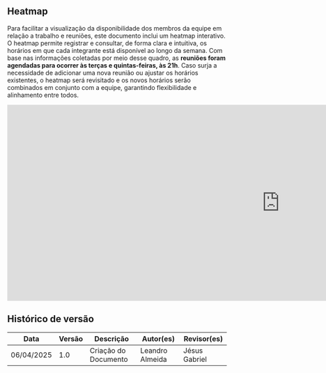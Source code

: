 ## Heatmap
Para facilitar a visualização da disponibilidade dos membros da equipe em relação a trabalho e reuniões, este documento inclui um heatmap interativo. O heatmap permite registrar e consultar, de forma clara e intuitiva, os horários em que cada integrante está disponível ao longo da semana. Com base nas informações coletadas por meio desse quadro, as <b>reuniões foram agendadas para ocorrer às terças e quintas-feiras, às 21h</b>. Caso surja a necessidade de adicionar uma nova reunião ou ajustar os horários existentes, o heatmap será revisitado e os novos horários serão combinados em conjunto com a equipe, garantindo flexibilidade e alinhamento entre todos.

<iframe width="1250px" height="450px" frameborder="0"width="1250px" height="550px" frameborder="0" src="https://docs.google.com/spreadsheets/d/1drz8F5Lr7lqJ-mH8iSZe4PZqUhALm-419jiMytIDKD4/edit?usp=sharing"></iframe>


## Histórico de versão
| Data | Versão | Descrição | Autor(es) | Revisor(es) |
| ---- | ---- | ---- | ---- | ---- |
| 06/04/2025 | 1.0 | Criação do Documento | Leandro Almeida | Jésus Gabriel |